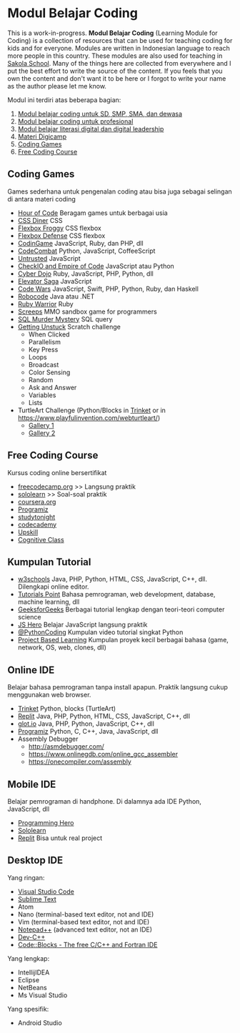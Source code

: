 
# Modul Belajar Coding

This is a work-in-progress. **Modul Belajar Coding** (Learning Module for Coding) is a collection of resources that can be used for teaching coding for kids and for everyone. Modules are written in Indonesian language to reach more people in this country. These modules are also used for teaching in [Sakola School](https://sakola.web.id). Many of the things here are collected from everywhere and I put the best effort to write the source of the content. If you feels that you own the content and don't want it to be here or I forgot to write your name as the author please let me know.

Modul ini terdiri atas beberapa bagian:
1. [Modul belajar coding untuk SD, SMP, SMA, dan dewasa](Coding-for-Kids-n-Teens.md)
2. [Modul belajar coding untuk profesional](Coding-for-Professionals.md)
3. [Modul belajar literasi digital dan digital leadership](Literasi/Digital-Literacy.md)
4. [Materi Digicamp](Digicamp)
5. [Coding Games](#coding-games)
6. [Free Coding Course](#free-coding-course)

## Coding Games
Games sederhana untuk pengenalan coding atau bisa juga sebagai selingan di antara materi coding
- [Hour of Code](https://hourofcode.com/id) Beragam games untuk berbagai usia
- [CSS Diner](https://flukeout.github.io/) CSS
- [Flexbox Froggy](http://flexboxfroggy.com/) CSS flexbox
- [Flexbox Defense](http://www.flexboxdefense.com/) CSS flexbox
- [CodinGame](https://www.codingame.com/start) JavaScript, Ruby, dan PHP, dll
- [CodeCombat](https://codecombat.com/) Python, JavaScript, CoffeeScript
- [Untrusted](https://alexnisnevich.github.io/untrusted/) JavaScript
- [CheckIO and Empire of Code](https://checkio.org/) JavaScript atau Python
- [Cyber Dojo](http://www.cyber-dojo.org/) Ruby, JavaScript, PHP, Python, dll
- [Elevator Saga](http://play.elevatorsaga.com/) JavaScript
- [Code Wars](https://www.codewars.com/) JavaScript, Swift, PHP, Python, Ruby, dan Haskell
- [Robocode](http://robocode.sourceforge.net/) Java atau .NET
- [Ruby Warrior](https://www.bloc.io/ruby-warrior#/) Ruby
- [Screeps](https://screeps.com/) MMO sandbox game for programmers
- [SQL Murder Mystery](http://mystery.knightlab.com/) SQL query
- [Getting Unstuck](https://gettingunstuck.gse.harvard.edu/) Scratch challenge
  - When Clicked
  - Parallelism
  - Key Press
  - Loops
  - Broadcast
  - Color Sensing
  - Random
  - Ask and Answer
  - Variables
  - Lists
- TurtleArt Challenge (Python/Blocks in [Trinket](https://trinket.io/) or in https://www.playfulinvention.com/webturtleart/)
  - [Gallery 1](https://photos.google.com/share/AF1QipN8BZlqvT0RtDH1eG760SQ3OF_58l8zCrooa4T9tPXFB7S6QVoCFuwnzKa4L2c6mQ?key=U3dIV3pKLTl5dmE5WEdYMzBZZWFVM0UtdjBIT0Rn)
  - [Gallery 2](http://www.turtleart.org/gallery/index.html)

## Free Coding Course
Kursus coding online bersertifikat
- [freecodecamp.org](https://www.freecodecamp.org/) >> Langsung praktik
- [sololearn](https://www.sololearn.com/learning) >> Soal-soal praktik
- [coursera.org](https://www.coursera.org/courses?query=free)
- [Programiz](https://www.programiz.com/)
- [studytonight](https://www.studytonight.com/library/)
- [codecademy](https://www.codecademy.com/catalog)
- [Upskill](https://upskillcourses.com/courses)
- [Cognitive Class](https://cognitiveclass.ai/courses)

## Kumpulan Tutorial
- [w3schools](https://www.w3schools.com/) Java, PHP, Python, HTML, CSS, JavaScript, C++, dll. Dilengkapi online editor.
- [Tutorials Point](https://www.tutorialspoint.com/tutorialslibrary.htm) Bahasa pemrograman, web development, database, machine learning, dll
- [GeeksforGeeks](https://www.geeksforgeeks.org/) Berbagai tutorial lengkap dengan teori-teori computer science
- [JS Hero](https://www.jshero.net/en/home.html) Belajar JavaScript langsung praktik
- [@PythonCoding](https://www.youtube.com/@PythonCoding) Kumpulan video tutorial singkat Python
- [Project Based Learning](https://github.com/practical-tutorials/project-based-learning) Kumpulan proyek kecil berbagai bahasa (game, network, OS, web, clones, dll)

## Online IDE
Belajar bahasa pemrograman tanpa install apapun. Praktik langsung cukup menggunakan web browser.
- [Trinket](https://trinket.io/) Python, blocks (TurtleArt)
- [Replit](https://replit.com/) Java, PHP, Python, HTML, CSS, JavaScript, C++, dll
- [glot.io](https://glot.io/) Java, PHP, Python, JavaScript, C++, dll
- [Programiz](https://www.programiz.com/) Python, C, C++, Java, JavaScript, dll
- Assembly Debugger
  - http://asmdebugger.com/
  - https://www.onlinegdb.com/online_gcc_assembler
  - https://onecompiler.com/assembly

## Mobile IDE
Belajar pemrograman di handphone. Di dalamnya ada IDE Python, JavaScript, dll
- [Programming Hero](https://play.google.com/store/apps/details?id=com.learnprogramming.codecamp) 
- [Sololearn](https://play.google.com/store/apps/details?id=com.sololearn) 
- [Replit](https://play.google.com/store/apps/details?id=com.replit.app) Bisa untuk real project

## Desktop IDE
Yang ringan:
- [Visual Studio Code](https://code.visualstudio.com)
- [Sublime Text](https://www.sublimetext.com)
- Atom
- Nano (terminal-based text editor, not and IDE)
- Vim (terminal-based text editor, not and IDE)
- [Notepad++](https://notepad-plus-plus.org) (advanced text editor, not an IDE)
- [Dev-C++](https://www.bloodshed.net/)
- [Code::Blocks - The free C/C++ and Fortran IDE](https://www.codeblocks.org/)
  
Yang lengkap:
- IntellijIDEA
- Eclipse
- NetBeans
- Ms Visual Studio
  
Yang spesifik:
- Android Studio

